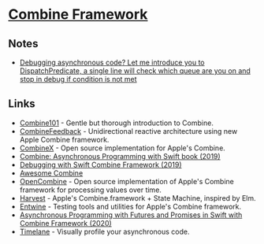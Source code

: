 # [Combine Framework](https://developer.apple.com/documentation/combine)

## Notes

- [Debugging asynchronous code? Let me introduce you to DispatchPredicate, a single line will check which queue are you on and stop in debug if condition is not met](https://twitter.com/icanzilb/status/1213403702226276352)

## Links

- [Combine101](https://github.com/learncombine/Combine101) - Gentle but thorough introduction to Combine.
- [CombineFeedback](https://github.com/sergdort/CombineFeedback) - Unidirectional reactive architecture using new Apple Combine framework.
- [CombineX](https://github.com/cx-org/CombineX) - Open source implementation for Apple's Combine.
- [Combine: Asynchronous Programming with Swift book (2019)](https://www.raywenderlich.com/6185979-combine-asynchronous-programming-with-swift-complete-book-available)
- [Debugging with Swift Combine Framework (2019)](https://www.vadimbulavin.com/debugging-with-combine-swift-framework/)
- [Awesome Combine](https://github.com/CombineCommunity/awesome-combine#readme)
- [OpenCombine](https://github.com/broadwaylamb/OpenCombine) - Open source implementation of Apple's Combine framework for processing values over time.
- [Harvest](https://github.com/inamiy/Harvest) - Apple's Combine.framework + State Machine, inspired by Elm.
- [Entwine](https://github.com/tcldr/Entwine) - Testing tools and utilities for Apple's Combine framework.
- [Asynchronous Programming with Futures and Promises in Swift with Combine Framework (2020)](https://www.vadimbulavin.com/asynchronous-programming-with-future-and-promise-in-swift-with-combine-framework/)
- [Timelane](http://timelane.tools/) - Visually profile your asynchronous code.
